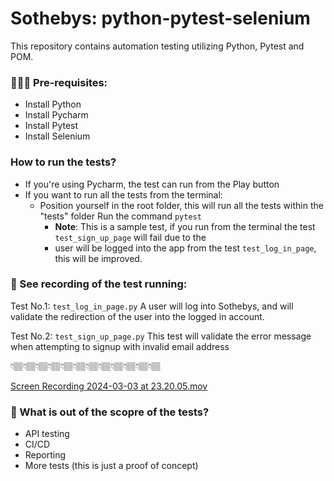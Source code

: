 # Sothebys: python-pytest-selenium
This repository contains automation testing utilizing Python, Pytest and POM. 


### 👩🏽‍💻 Pre-requisites:
- Install Python
- Install Pycharm
- Install Pytest
- Install Selenium

### How to run the tests?
- If you're using Pycharm, the test can run from the Play button
- If you want to run all the tests from the terminal:
  - Position yourself in the root folder, this will run all the tests within the "tests" folder Run the command `pytest`
    - **Note**: This is a sample test, if you run from the terminal the test `test_sign_up_page` will fail due to the 
    - user will be logged into the app from the test `test_log_in_page`, this will be improved.


### 💨 See recording of the test running:

Test No.1: `test_log_in_page.py`
A user will log into Sothebys, and will validate the redirection of the user
into the logged in account. 

Test No.2: `test_sign_up_page.py`
This test will validate the error message when attempting to signup with invalid email address

👇🏽👇🏽👇🏽👇🏽👇🏽👇🏽👇🏽👇🏽👇🏽👇🏽👇🏽👇🏽

[Screen Recording 2024-03-03 at 23.20.05.mov](..%2F..%2F..%2F..%2Fvar%2Ffolders%2F4k%2F80jzh6pd7zq1b44my74bwlsc0000gn%2FT%2FTemporaryItems%2FNSIRD_screencaptureui_LHUMeN%2FScreen%20Recording%202024-03-03%20at%2023.20.05.mov)

### 💨 What is out of the scopre of the tests?
- API testing
- CI/CD
- Reporting
- More tests (this is just a proof of concept)
